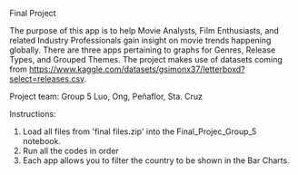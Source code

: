 Final Project 

The purpose of this app is to help Movie Analysts, Film Enthusiasts, and related Industry Professionals gain insight on movie trends happening globally. 
There are three apps pertaining to graphs for Genres, Release Types, and Grouped Themes. The project makes use of datasets coming from https://www.kaggle.com/datasets/gsimonx37/letterboxd?select=releases.csv.

Project team: Group 5
Luo, 
Ong, 
Peñaflor, 
Sta. Cruz

Instructions:
1. Load all files from 'final files.zip' into the Final_Projec_Group_5 notebook.
2. Run all the codes in order
3. Each app allows you to filter the country to be shown in the Bar Charts.
   
